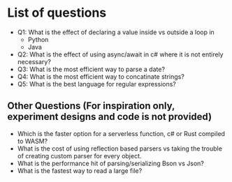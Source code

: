# List of questions

* Q1: What is the effect of declaring a value inside vs outside a loop in
    * Python
    * Java
* Q2: What is the effect of using async/await in c# where it is not entirely necessary?
* Q3: What is the most efficient way to parse a date?
* Q4: What is the most efficient way to concatinate strings?
* Q5: What is the best language for regular expressions?


## Other Questions (For inspiration only, experiment designs and code is not provided)

* Which is the faster option for a serverless function, c# or Rust compiled to WASM?
* What is the cost of using reflection based parsers vs taking the trouble
of creating custom parser for every object.
* What is the performance hit of parsing/serializing Bson vs Json?
* What is the fastest way to read a large file?
